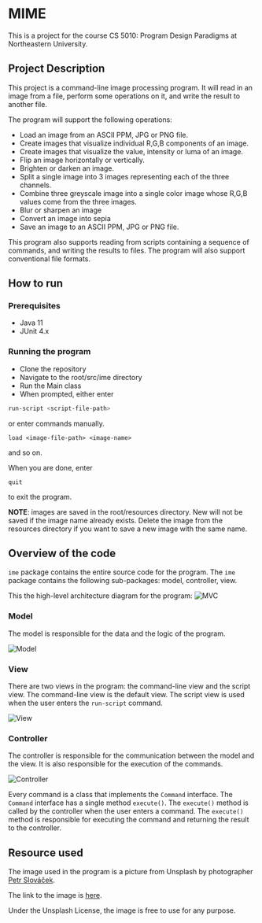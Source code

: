 # MIME

This is a project for the course CS 5010: Program Design Paradigms at Northeastern University.

## Project Description

This project is a command-line image processing program. It will read in an image from a file, perform some operations on it, and write the result to another file.

The program will support the following operations:

- Load an image from an ASCII PPM, JPG or PNG file.
- Create images that visualize individual R,G,B components of an image.
- Create images that visualize the value, intensity or luma of an image.
- Flip an image horizontally or vertically.
- Brighten or darken an image.
- Split a single image into 3 images representing each of the three channels.
- Combine three greyscale image into a single color image whose R,G,B values come from the three images.
- Blur or sharpen an image
- Convert an image into sepia
- Save an image to an ASCII PPM, JPG or PNG file.

This program also supports reading from scripts containing a sequence of commands, and writing the results to files. The program will also support conventional file formats.

## How to run

### Prerequisites

- Java 11
- JUnit 4.x

### Running the program

- Clone the repository
- Navigate to the root/src/ime directory
- Run the Main class
- When prompted, either enter

```bash
run-script <script-file-path>
```
or enter commands manually.
```
load <image-file-path> <image-name>
```
and so on.


When you are done, enter
```
quit
```
to exit the program.

**NOTE**: images are saved in the root/resources directory. New will not be saved if the image name already exists. Delete the image from the resources directory if you want to save a new image with the same name.




## Overview of the code

`ime` package contains the entire source code for the program. The `ime` package contains the following sub-packages:
model, controller, view.

This the high-level architecture diagram for the program:
![MVC](resources/MVC.png)

### Model
The model is responsible for the data and the logic of the program.

![Model](resources/MODEL.png)


### View
There are two views in the program: the command-line view and the script view. The command-line view is the default view. The script view is used when the user enters the `run-script` command.

![View](resources/View.png)

### Controller

The controller is responsible for the communication between the model and the view. It is also responsible for the execution of the commands.

![Controller](resources/Controller.png)

Every command is a class that implements the `Command` interface. The `Command` interface has a single method `execute()`. The `execute()` method is called by the controller when the user enters a command. The `execute()` method is responsible for executing the command and returning the result to the controller.




## Resource used
The image used in the program is a picture from Unsplash by photographer [Petr Slováček](https://unsplash.com/@grwood).

The link to the image is [here](https://unsplash.com/photos/a-lighthouse-on-top-of-a-hill-near-the-ocean-YrQuagwtEbM).

Under the Unsplash License, the image is free to use for any purpose.